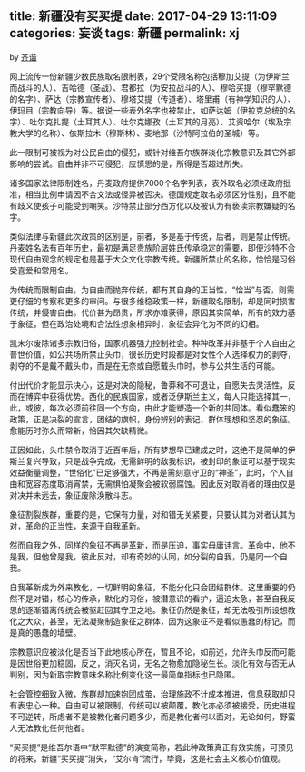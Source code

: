 title: 新疆没有买买提
date: 2017-04-29 13:11:09
categories: 妄谈
tags: 新疆
permalink: xj
---
by [齐谐](http://caute.net/about/)

网上流传一份新疆少数民族取名限制表，29个受限名称包括穆加艾提（为伊斯兰而战斗的人）、吉哈德（圣战）、君都拉（为安拉战斗的人）、穆哈买提（穆罕默德的名字）、萨达（宗教宣传者）、穆塔艾提（传道者）、塔里甫（有神学知识的人）、伊玛目（宗教向导）等。据说一些表外名字也被禁止，如萨达姆（伊拉克总统的名字）、吐尔克扎提（土耳其人）、吐尔克娜孜（土耳其的月亮）、艾资哈尔（埃及宗教大学的名称）、依斯拉木（穆斯林）、麦地那（沙特阿拉伯的圣城）等。

此一限制可被视为对公民自由的侵犯，或针对维吾尔族群淡化宗教意识及其它外部影响的尝试。自由并非不可侵犯，应慎思的是，所得是否超过所失。
<!--more-->

诸多国家法律限制姓名，丹麦政府提供7000个名字列表，表外取名必须经政府批准，相当比例申请因不合文法或怪异被否决。德国规定取名必须区分性别，且不能有歧义使孩子可能受到嘲笑。沙特禁止部分西方化以及被认为有亵渎宗教嫌疑的名字。

类似法律与新疆此次政策的区别是，前者，多是基于传统，后者，则是禁止传统。丹麦姓名法有百年历史，最初是满足贵族阶层姓氏传承稳定的需要，即便沙特不合现代自由观念的规定也是基于大众文化宗教传统。新疆所禁止的名称，恰恰是习俗受喜爱和常用名。

为传统而限制自由，为自由而抛弃传统，都有其自身的正当性，“恰当”与否，则需更仔细的考察和更多的审问。与很多维稳政策一样，新疆取名限制，却是同时损害传统，并侵害自由。代价甚为昂贵，所求亦难获得，原因其实简单，所有的效力基于象征，但在政治处境和合法性想象相异时，象征会异化为不同的幻相。

凯末尔废除诸多宗教旧俗，国家机器强力控制社会。种种改革并非基于个人自由之普世价值，如公共场所禁止头巾，很长历史时段都是对女性个人选择权力的剥夺，剥夺的不是戴不戴头巾，而是在无奈或自愿戴头巾时，参与公共生活的可能。

付出代价才能显示决心，这是对决的隐秘，鲁莽和不可退让，自愿失去灵活性，反而在博弈中获得优势。西化的民族国家，或者泛伊斯兰主义，每人只能选择其一，此，或彼，每次必须前往同一个方向，由此才能塑造一个新的共同体。看似蠢笨的政策，正是决裂的宣言，团结的旗帜，身份辨别的表记，群体理想和坚忍的象征。愈能历时弥久而常新，恰因其欠缺精微。

正因如此，头巾禁令取消于近百年后，所有梦想早已建成之时，这绝不是简单的伊斯兰复兴导致，只是战争完成，无需鲜明的敌我标识，被封印的象征可以基于现实效益衡量调整，“世俗化”已足够强大，不再是需刻意守卫的“神圣”，此时，个人自由和宽容态度取消宵禁，无需惧怕凝聚会被软弱腐蚀。因此反对取消者的理由仅是对决并未远去，象征废除涣散斗志。

象征割裂族群，重要的是，它保有力量，对和错无关紧要，只要认其为对者认其为对，革命的正当性，来源于自我革新。

然而自我之外，同样的象征不再是革新，而是压迫，事实毋庸讳言。革命中，他不是我，但他曾是我，彼此反对，却有奇妙的认同，如分裂的自我，仍是同一个自我。

自我革新成为外来教化，一切鲜明的象征，不能分化只会团结群体。这里重要的仍然不是对错，核心的传承，默化的习俗，被潜意识的看护，逼迫太急，甚至自我反思的逐渐错离传统会被驱赶回其守卫之地。象征仍然是象征，却无法吸引所设想教化之大众，甚至，无法凝聚制造象征之群体，因为这象征不是看似愚蠢的标记，而是真的愚蠢的墙壁。

宗教意识应被淡化是否当下此地核心所在，暂且不论，如前述，允许头巾反而可能是因世俗更加稳固，反之，消灭名词，无名之物愈加隐秘生长。淡化有效与否无从判别，因为新取宗教意味名称比例变化这一最简单指标也已隐匿。

社会管控细致入微，族群却加速抱团成茧，治理施政不计成本推进，信息获取却只有表忠心一种。自由可以被限制，传统可以被颠覆，教化亦必须被接受，历史进程不可逆转，所虑者不是被教化者问题多少，而是教化者何以面对，无论如何，野蛮人无法教化任何他者。

“买买提”是维吾尔语中“默罕默德”的演变简称，若此种政策真正有效实施，可预见的将来，新疆“买买提”消失，“艾尔肯”流行，毕竟，这是社会主义核心价值观。